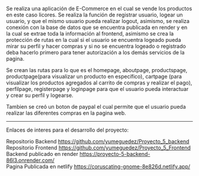 Se realiza una aplicación de E-Commerce en el cual se vende los productos en este caso licores.
Se realiza la función de registrar usuario, logear un usuario, y que el mismo usuario pueda realizar logout, asimismo, se realiza conexión con la base de datos que se encuentra publicada en render y en la cual se extrae toda la información al frontend, asimismo se crea la protección de rutas en la cual si el usuario se encuentra logeado pueda mirar su perfil y hacer compras y si no se encuentra logeado o registrado deba hacerlo primero para tener autorización a los demás servicios de la pagina.

Se crean las rutas para lo que es el homepage, aboutpage, productspage, productpage(para visualizar un producto en específico), cartpage (para visualizar los productos agregados al carrito de compras y realizar el pago), perfilpage, registerpage y loginpage para que el usuario pueda interactuar y crear su perfil y logearse.

Tambien se creó un boton de paypal el cual permite que el usuario pueda realizar las diferentes compras en la pagina web.

---

Enlaces de interes para el desarrollo del proyecto:

Repositorio Backend https://github.com/yumeguedez/Proyecto_5_backend  
Repositorio Frontend https://github.com/yumeguedez/Proyecto_5_Frontend  
Backend publicado en render https://proyecto-5-backend-86l3.onrender.com/  
Pagina Publicada en netlify https://coruscating-gnome-8e826d.netlify.app/
